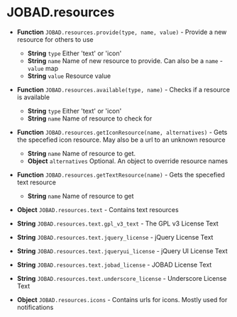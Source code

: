# JOBAD.resources

* **Function** `JOBAD.resources.provide(type, name, value)` - Provide a new resource for others to use
	* **String** `type` Either 'text' or 'icon'
	* **String** `name` Name of new resource to provide. Can also be a `name` - `value` map
	* **String** `value` Resource value
* **Function** `JOBAD.resources.available(type, name)` - Checks if a resource is available
	* **String** `type` Either 'text' or 'icon'
	* **String** `name` Name of resource to check for
* **Function** `JOBAD.resources.getIconResource(name, alternatives)` - Gets the specefied icon resource. May also be a url to an unknown resource
	* **String** `name` Name of resource to get.
	* **Object** `alternatives` Optional. An object to override resource names
* **Function** `JOBAD.resources.getTextResource(name)` - Gets the specefied text resource
	* **String** `name` Name of resource to get

* **Object** `JOBAD.resources.text` - Contains text resources
* **String** `JOBAD.resources.text.gpl_v3_text` - The GPL v3 License Text
* **String** `JOBAD.resources.text.jquery_license` - jQuery License Text
* **String** `JOBAD.resources.text.jqueryui_license` - jQuery UI License Text
* **String** `JOBAD.resources.text.jobad_license` - JOBAD License Text
* **String** `JOBAD.resources.text.underscore_license` - Underscore License Text
* **Object** `JOBAD.resources.icons` - Contains urls for icons. Mostly used for notifications